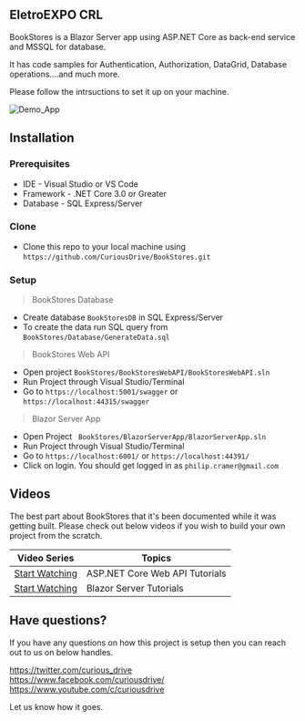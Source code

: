 ## EletroEXPO CRL

BookStores is a Blazor Server app using ASP.NET Core as back-end service and MSSQL for database. 

It has code samples for Authentication, Authorization, DataGrid, Database operations....and much more. 

Please follow the intrsuctions to set it up on your machine. 

![Demo_App](https://github.com/CuriousDrive/BookStores/blob/master/Documents/Intro.gif)

## Installation

### Prerequisites

- IDE - Visual Studio or VS Code
- Framework - .NET Core 3.0 or Greater
- Database - SQL Express/Server

### Clone

- Clone this repo to your local machine using `https://github.com/CuriousDrive/BookStores.git`

### Setup

> BookStores Database
- Create database `BookStoresDB` in SQL Express/Server
- To create the data run SQL query from `BookStores/Database/GenerateData.sql` 

> BookStores Web API
- Open project `BookStores/BookStoresWebAPI/BookStoresWebAPI.sln`
- Run Project through Visual Studio/Terminal
- Go to `https://localhost:5001/swagger` or `https://localhost:44315/swagger`

> Blazor Server App
- Open Project ` BookStores/BlazorServerApp/BlazorServerApp.sln`
- Run Project through Visual Studio/Terminal
- Go to `https://localhost:6001/` or `https://localhost:44391/`
- Click on login. You should get logged in as `philip.cramer@gmail.com`

## Videos

The best part about BookStores that it's been documented while it was getting built. Please check out below videos if you wish to build your own project from the scratch.

| Video Series | Topics |
| ----- | ---- |
| [Start Watching](https://www.youtube.com/playlist?list=PL4WEkbdagHIQVbiTwos0E38VghMJA06OT) | ASP.NET Core Web API Tutorials  |
| [Start Watching](https://www.youtube.com/playlist?list=PL4WEkbdagHIR0RBe_P4bai64UDqZEbQap) | Blazor Server Tutorials |

## Have questions?

If you have any questions on how this project is setup then you can reach out to us on below handles.

https://twitter.com/curious_drive <br />
https://www.facebook.com/curiousdrive/ <br />
https://www.youtube.com/c/curiousdrive <br />

Let us know how it goes. 
